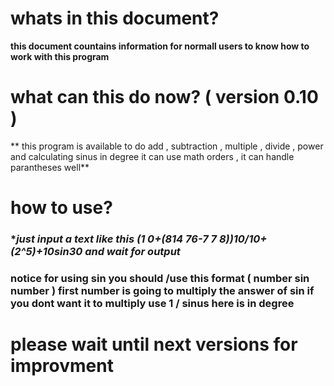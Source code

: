 # whats in this document?

**this document countains information for normall users to know how to work with this program**

# what can this do now? ( version 0.10 ) 

** this program is available to do add , subtraction , multiple , divide , power and calculating sinus in degree it can use math orders , it can handle parantheses well**

# how to use?

### **just input a text like this (1 0+(814  76-7 7 8))*10/10+ (2^5)+10sin30 and wait for output**

### **notice for using sin you should /use this format (  number sin number  ) first number is going to multiply the answer of sin if you dont want it to multiply use 1 / sinus here is in degree**

# please wait until next versions for improvment
